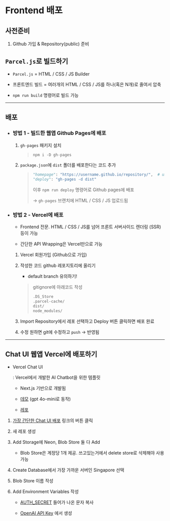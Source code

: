 # Frontend 배포

## 사전준비

1. Github 가입 & Repository(public) 준비

## `Parcel.js`로 빌드하기

- `Parcel.js` = HTML / CSS / JS Builder

- 프론트엔드 빌드 = 여러개의 HTML / CSS / JS를 하나(혹은 N개)로 줄여서 압축

- `npm run build` 명령어로 빌드 가능

---

## 배포

- ### 방법 1 - 빌드한 웹앱 Github Pages에 배포
  
  1. `gh-pages` 패키지 설치
     
     > ```py
     > npm i -D gh-pages
     > ```
  
  2. `package.json`에 `dist` 폴더를 배포한다는 코드 추가
     
     > ```py
     > "homepage": "https://username.github.io/repository/",  # username, repository 수
     > "deploy": "gh-pages -d dist"
     > ```
     > 
     > 이후 `npm run deploy` 명령어로 Github pages에 배포
     > 
     > -> `gh-pages` 브랜치에 HTML / CSS / JS 업로드됨

- ### 방법 2 - Vercel에 배포
  
  - Frontend 전문. HTML / CSS / JS를 넘어 프론트 서버사이드 렌더링 (SSR)등이 가능
  
  - 간단한 API Wrapping은 Vercel만으로 가능
  1. Vercel 회원가입 (Github으로 가입)
  
  2. 작성한 코드 github 레포지토리에 올리기
     
     - default branch 유의하기!
     
     > gitignore에 아래코드 작성
     > 
     > ```py
     > .DS_Store
     > .parcel-cache/
     > dist/
     > node_modules/
     > ```
  
  3. Import Repository에서 레포 선택하고 Deploy 버튼 클릭하면 배포 완료
  
  4. 수정 원하면 git에 수정하고 `push` -> 반영됨

---

## Chat UI 웹앱 Vercel에 배포하기

- Vercel Chat UI
  
  : Vercel에서 개발한 AI Chatbot을 위한 템플릿
  
  - Next.js 기반으로 개발됨
  
  - [데모](https://chat.vercel.ai/) (gpt 4o-mini로 동작)
  
  - [레포](https://github.com/vercel/ai-chatbot)
1. [가장 간단한 Chat UI 배포](https://github.com/vercel/ai-chatbot?tab=readme-ov-file#deploy-your-own) 링크의 버튼 클릭

2. 새 레포 생성

3. Add Storage에 Neon, Blob Store 둘 다 Add
   
   - Blob Store은 계정당 1개 제공. 쓰고있는거에서 delete store로 삭제해야 사용 가능

4. Create Database에서 가장 가까운 서버인 Singapore 선택

5. Blob Store 이름 작성

6. Add Environment Variables 작성
   
   - [AUTH_SECRET](https://generate-secret.vercel.app/32) 들어가 나온 문자 복사
   
   - [OpenAI API Key](https://platform.openai.com/account/api-keys) 에서 생성
